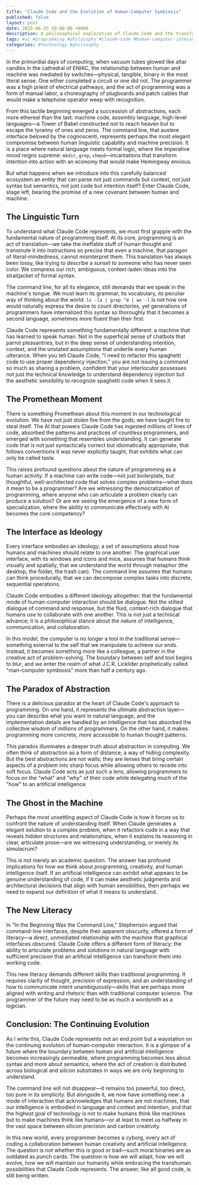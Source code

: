 ```yaml
---
title: "Claude Code and the Evolution of Human-Computer Symbiosis"
published: false
layout: post
date: 2025-06-25 10:00:00 +0000
description: A philosophical exploration of Claude Code and the transformation of human-computer interaction, examining how AI-assisted development represents a new paradigm in the evolution of programming interfaces.
tags: #ai #programming #philosophy #claude-code #human-computer-interaction
categories: #technology #philosophy
---
```


In the primordial days of computing, when vacuum tubes glowed like altar candles in the cathedral of ENIAC, the relationship between human and machine was mediated by switches—physical, tangible, binary in the most literal sense. One either completed a circuit or one did not. The programmer was a high priest of electrical pathways, and the act of programming was a form of manual labor, a choreography of plugboards and patch cables that would make a telephone operator weep with recognition.

From this tactile beginning emerged a succession of abstractions, each more ethereal than the last: machine code, assembly language, high-level languages—a Tower of Babel constructed not to reach heaven but to escape the tyranny of ones and zeros. The command line, that austere interface beloved by the cognoscenti, represents perhaps the most elegant compromise between human linguistic capability and machine precision. It is a place where natural language meets formal logic, where the imperative mood reigns supreme: `mkdir`, `grep`, `chmod`—incantations that transform intention into action with an economy that would make Hemingway envious.

But what happens when we introduce into this carefully balanced ecosystem an entity that can parse not just commands but context, not just syntax but semantics, not just code but intention itself? Enter Claude Code, stage left, bearing the promise of a new covenant between human and machine.

## The Linguistic Turn

To understand what Claude Code represents, we must first grapple with the fundamental nature of programming itself. At its core, programming is an act of translation—we take the ineffable stuff of human thought and transmute it into instructions so precise that even a machine, that paragon of literal-mindedness, cannot misinterpret them. This translation has always been lossy, like trying to describe a sunset to someone who has never seen color. We compress our rich, ambiguous, context-laden ideas into the straitjacket of formal syntax.

The command line, for all its elegance, still demands that we speak in the machine's tongue. We must learn its grammar, its vocabulary, its peculiar way of thinking about the world. `ls -la | grep ^d | wc -l` is not how one would naturally express the desire to count directories, yet generations of programmers have internalized this syntax so thoroughly that it becomes a second language, sometimes more fluent than their first.

Claude Code represents something fundamentally different: a machine that has learned to speak human. Not in the superficial sense of chatbots that parrot pleasantries, but in the deep sense of understanding intention, context, and the unstated assumptions that underlie every human utterance. When you tell Claude Code, "I need to refactor this spaghetti code to use proper dependency injection," you are not issuing a command so much as sharing a problem, confident that your interlocutor possesses not just the technical knowledge to understand dependency injection but the aesthetic sensibility to recognize spaghetti code when it sees it.

## The Promethean Moment

There is something Promethean about this moment in our technological evolution. We have not just stolen fire from the gods; we have taught fire to steal itself. The AI that powers Claude Code has ingested millions of lines of code, absorbed the patterns and practices of countless programmers, and emerged with something that resembles understanding. It can generate code that is not just syntactically correct but idiomatically appropriate, that follows conventions it was never explicitly taught, that exhibits what can only be called taste.

This raises profound questions about the nature of programming as a human activity. If a machine can write code—not just boilerplate, but thoughtful, well-architected code that solves complex problems—what does it mean to be a programmer? Are we witnessing the democratization of programming, where anyone who can articulate a problem clearly can produce a solution? Or are we seeing the emergence of a new form of specialization, where the ability to communicate effectively with AI becomes the core competency?

## The Interface as Ideology

Every interface embodies an ideology, a set of assumptions about how humans and machines should relate to one another. The graphical user interface, with its windows and icons and mice, assumes that humans think visually and spatially, that we understand the world through metaphor (the desktop, the folder, the trash can). The command line assumes that humans can think procedurally, that we can decompose complex tasks into discrete, sequential operations.

Claude Code embodies a different ideology altogether: that the fundamental mode of human-computer interaction should be dialogue. Not the stilted dialogue of command and response, but the fluid, context-rich dialogue that humans use to collaborate with one another. This is not just a technical advance; it is a philosophical stance about the nature of intelligence, communication, and collaboration.

In this model, the computer is no longer a tool in the traditional sense—something external to the self that we manipulate to achieve our ends. Instead, it becomes something more like a colleague, a partner in the creative act of problem-solving. The boundary between self and tool begins to blur, and we enter the realm of what J.C.R. Licklider prophetically called "man-computer symbiosis" more than half a century ago.

## The Paradox of Abstraction

There is a delicious paradox at the heart of Claude Code's approach to programming. On one hand, it represents the ultimate abstraction layer—you can describe what you want in natural language, and the implementation details are handled by an intelligence that has absorbed the collective wisdom of millions of programmers. On the other hand, it makes programming more concrete, more accessible to human thought patterns.

This paradox illuminates a deeper truth about abstraction in computing. We often think of abstraction as a form of distance, a way of hiding complexity. But the best abstractions are not walls; they are lenses that bring certain aspects of a problem into sharp focus while allowing others to recede into soft focus. Claude Code acts as just such a lens, allowing programmers to focus on the "what" and "why" of their code while delegating much of the "how" to an artificial intelligence.

## The Ghost in the Machine

Perhaps the most unsettling aspect of Claude Code is how it forces us to confront the nature of understanding itself. When Claude generates a elegant solution to a complex problem, when it refactors code in a way that reveals hidden structures and relationships, when it explains its reasoning in clear, articulate prose—are we witnessing understanding, or merely its simulacrum?

This is not merely an academic question. The answer has profound implications for how we think about programming, creativity, and human intelligence itself. If an artificial intelligence can exhibit what appears to be genuine understanding of code, if it can make aesthetic judgments and architectural decisions that align with human sensibilities, then perhaps we need to expand our definition of what it means to understand.

## The New Literacy

In "In the Beginning Was the Command Line," Stephenson argued that command-line interfaces, despite their apparent obscurity, offered a form of literacy—a direct, unmediated relationship with the machine that graphical interfaces obscured. Claude Code offers a different form of literacy: the ability to articulate problems and solutions in natural language with sufficient precision that an artificial intelligence can transform them into working code.

This new literacy demands different skills than traditional programming. It requires clarity of thought, precision of expression, and an understanding of how to communicate intent unambiguously—skills that are perhaps more aligned with writing and rhetoric than with traditional computer science. The programmer of the future may need to be as much a wordsmith as a logician.

## Conclusion: The Continuing Evolution

As I write this, Claude Code represents not an end point but a waystation on the continuing evolution of human-computer interaction. It is a glimpse of a future where the boundary between human and artificial intelligence becomes increasingly permeable, where programming becomes less about syntax and more about semantics, where the act of creation is distributed across biological and silicon substrates in ways we are only beginning to understand.

The command line will not disappear—it remains too powerful, too direct, too pure in its simplicity. But alongside it, we now have something new: a mode of interaction that acknowledges that humans are not machines, that our intelligence is embodied in language and context and intention, and that the highest goal of technology is not to make humans think like machines but to make machines think like humans—or at least to meet us halfway in the vast space between silicon precision and carbon creativity.

In this new world, every programmer becomes a cyborg, every act of coding a collaboration between human creativity and artificial intelligence. The question is not whether this is good or bad—such moral binaries are as outdated as punch cards. The question is how we will adapt, how we will evolve, how we will maintain our humanity while embracing the transhuman possibilities that Claude Code represents. The answer, like all good code, is still being written.



